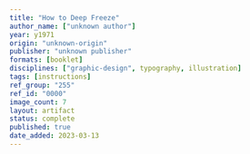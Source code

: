 ```yaml
---
title: "How to Deep Freeze"
author_name: ["unknown author"]
year: y1971
origin: "unknown-origin"
publisher: "unknown publisher"
formats: [booklet]
disciplines: ["graphic-design", typography, illustration]
tags: [instructions]
ref_group: "255"
ref_id: "0000"
image_count: 7
layout: artifact
status: complete
published: true
date_added: 2023-03-13
---
```

